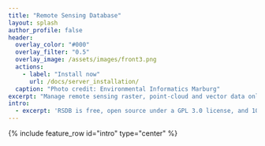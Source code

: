```yaml
---
title: "Remote Sensing Database"
layout: splash
author_profile: false
header:
  overlay_color: "#000"
  overlay_filter: "0.5"
  overlay_image: /assets/images/front3.png
  actions:
    - label: "Install now"
      url: /docs/server_installation/
  caption: "Photo credit: Environmental Informatics Marburg"
excerpt: "Manage remote sensing raster, point-cloud and vector data online."  
intro: 
  - excerpt: 'RSDB is free, open source under a GPL 3.0 license, and 100% Java.' 
---
```


{% include feature_row id="intro" type="center" %}